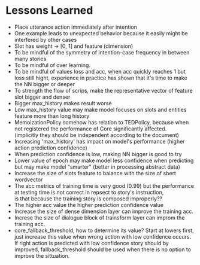 # Lessons Learned
- Place utterance action immediately after intention
- One example leads to unexpected behavior because it easily might be interfered by other cases
- Slot has weight -> [0, 1] and feature (dimension)
- To be mindful of the symmetry of intention-case frequency in between many stories
- To be mindful of over learning.
- To be mindful of values loss and acc, when acc quickly reaches 1 but loss still hight, experience in practice has shown that it's time to make the NN bigger or deeper
- To strength the flow of scrips, make the representative vector of feature slot bigger and denser
- Bigger max_history makes result worse
- Low max_history value may make model focuses on slots and entities feature more than long history
- MemoizationPolicy somehow has relation to TEDPolicy, because when not registered the performance of Core significantly affected. \
(implicitly they should be independent according to the document)
- Increasing 'max_history' has impact on model's performance (higher action prediction confidence)
- When prediction confidence is low, making NN bigger is good to try
- Lower value of epoch may make model less confidence when predicting but may make model "smarter" (better in  processing abstract data)
- Increase the size of slots feature to balance with the size of sbert wordvector
- The acc metrics of training time is very good (0.99) but the performance at testing time is not correct in repsect to story's instruction, \
is that because the training story is composed improperly??
- The higher acc value the higher prediction confidence value
- Increase the size of dense dimension layer can improve the training acc.
- Increse the size of dialogue block of trainsform layer can improm the training acc.
- core_fallback_threshold, how to determine its value? Start at lowers first, just increase this value when wrong action with low confidence occurs. \
If right action is predicted with low confidence story should by improved, fallback_threshold should be used when there is no option to improve the sittuation.
